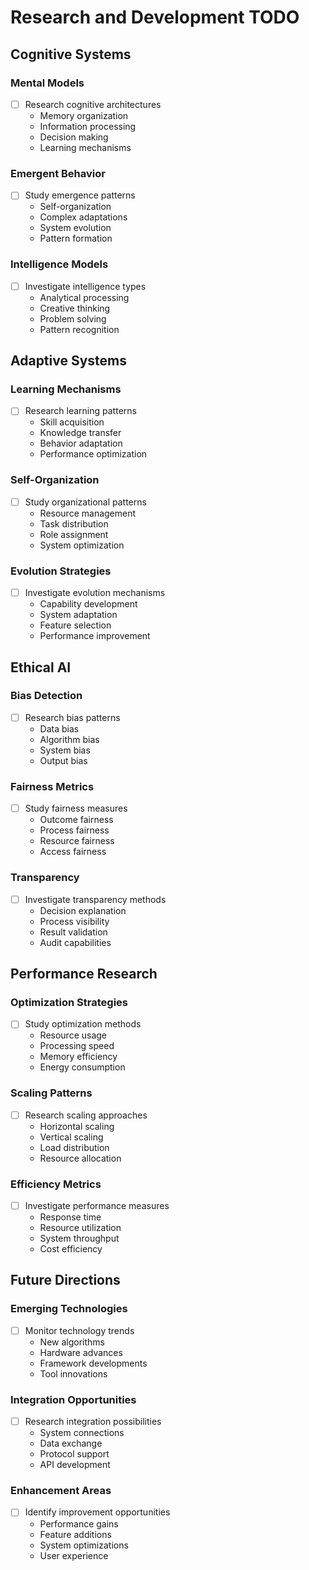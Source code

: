 # Research and Development TODO

## Cognitive Systems

### Mental Models
- [ ] Research cognitive architectures
  * Memory organization
  * Information processing
  * Decision making
  * Learning mechanisms

### Emergent Behavior
- [ ] Study emergence patterns
  * Self-organization
  * Complex adaptations
  * System evolution
  * Pattern formation

### Intelligence Models
- [ ] Investigate intelligence types
  * Analytical processing
  * Creative thinking
  * Problem solving
  * Pattern recognition

## Adaptive Systems

### Learning Mechanisms
- [ ] Research learning patterns
  * Skill acquisition
  * Knowledge transfer
  * Behavior adaptation
  * Performance optimization

### Self-Organization
- [ ] Study organizational patterns
  * Resource management
  * Task distribution
  * Role assignment
  * System optimization

### Evolution Strategies
- [ ] Investigate evolution mechanisms
  * Capability development
  * System adaptation
  * Feature selection
  * Performance improvement

## Ethical AI

### Bias Detection
- [ ] Research bias patterns
  * Data bias
  * Algorithm bias
  * System bias
  * Output bias

### Fairness Metrics
- [ ] Study fairness measures
  * Outcome fairness
  * Process fairness
  * Resource fairness
  * Access fairness

### Transparency
- [ ] Investigate transparency methods
  * Decision explanation
  * Process visibility
  * Result validation
  * Audit capabilities

## Performance Research

### Optimization Strategies
- [ ] Study optimization methods
  * Resource usage
  * Processing speed
  * Memory efficiency
  * Energy consumption

### Scaling Patterns
- [ ] Research scaling approaches
  * Horizontal scaling
  * Vertical scaling
  * Load distribution
  * Resource allocation

### Efficiency Metrics
- [ ] Investigate performance measures
  * Response time
  * Resource utilization
  * System throughput
  * Cost efficiency

## Future Directions

### Emerging Technologies
- [ ] Monitor technology trends
  * New algorithms
  * Hardware advances
  * Framework developments
  * Tool innovations

### Integration Opportunities
- [ ] Research integration possibilities
  * System connections
  * Data exchange
  * Protocol support
  * API development

### Enhancement Areas
- [ ] Identify improvement opportunities
  * Performance gains
  * Feature additions
  * System optimizations
  * User experience
